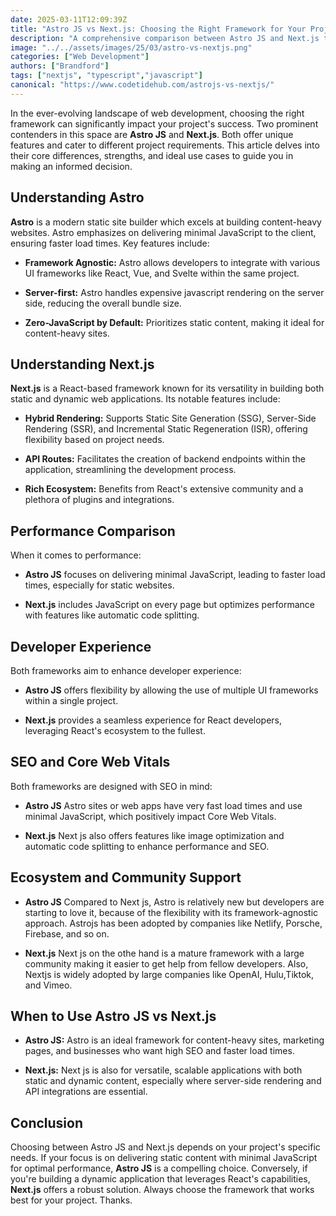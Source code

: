 ```yaml
---
date: 2025-03-11T12:09:39Z
title: "Astro JS vs Next.js: Choosing the Right Framework for Your Project"
description: "A comprehensive comparison between Astro JS and Next.js to help you determine the best framework for your web development needs."
image: "../../assets/images/25/03/astro-vs-nextjs.png"
categories: ["Web Development"]
authors: ["Brandford"]
tags: ["nextjs", "typescript","javascript"]
canonical: "https://www.codetidehub.com/astrojs-vs-nextjs/"
---
```



In the ever-evolving landscape of web development, choosing the right framework can significantly impact your project's success. Two prominent contenders in this space are **Astro JS** and **Next.js**. Both offer unique features and cater to different project requirements. This article delves into their core differences, strengths, and ideal use cases to guide you in making an informed decision.

## Understanding Astro

**Astro** is a modern static site builder which excels at building content-heavy websites. Astro emphasizes on delivering minimal JavaScript to the client, ensuring faster load times. Key features include:

- **Framework Agnostic:** Astro allows developers to integrate with various UI frameworks like React, Vue, and Svelte within the same project.

- **Server-first:** Astro handles expensive javascript rendering on the server side, reducing the overall bundle size.

- **Zero-JavaScript by Default:** Prioritizes static content, making it ideal for content-heavy sites.

## Understanding Next.js

**Next.js** is a React-based framework known for its versatility in building both static and dynamic web applications. Its notable features include:

- **Hybrid Rendering:** Supports Static Site Generation (SSG), Server-Side Rendering (SSR), and Incremental Static Regeneration (ISR), offering flexibility based on project needs.

- **API Routes:** Facilitates the creation of backend endpoints within the application, streamlining the development process.

- **Rich Ecosystem:** Benefits from React's extensive community and a plethora of plugins and integrations.

## Performance Comparison

When it comes to performance:

- **Astro JS** focuses on delivering minimal JavaScript, leading to faster load times, especially for static websites.

- **Next.js** includes JavaScript on every page but optimizes performance with features like automatic code splitting.

## Developer Experience

Both frameworks aim to enhance developer experience:

- **Astro JS** offers flexibility by allowing the use of multiple UI frameworks within a single project.

- **Next.js** provides a seamless experience for React developers, leveraging React's ecosystem to the fullest.

## SEO and Core Web Vitals

Both frameworks are designed with SEO in mind:

- **Astro JS** Astro sites or web apps have very fast load times and use minimal JavaScript, which positively impact Core Web Vitals.

- **Next.js** Next js also offers features like image optimization and automatic code splitting to enhance performance and SEO.

## Ecosystem and Community Support

- **Astro JS** Compared to Next js, Astro is relatively new but developers are starting to love it, because of the flexibility with its framework-agnostic approach. Astrojs has been adopted by companies like Netlify, Porsche, Firebase, and so on.

- **Next.js** Next js on the othe hand is a mature framework with a large community making it easier to get help from fellow developers. Also, Nextjs is widely adopted by large companies like OpenAI, Hulu,Tiktok, and Vimeo.

## When to Use Astro JS vs Next.js

- **Astro JS:** Astro is an ideal framework for content-heavy sites, marketing pages, and businesses who want high SEO and faster load times.

- **Next.js:** Next js is also for versatile, scalable applications with both static and dynamic content, especially where server-side rendering and API integrations are essential.

## Conclusion

Choosing between Astro JS and Next.js depends on your project's specific needs. If your focus is on delivering static content with minimal JavaScript for optimal performance, **Astro JS** is a compelling choice. Conversely, if you're building a dynamic application that leverages React's capabilities, **Next.js** offers a robust solution. Always choose the framework that works best for your project.
Thanks.
